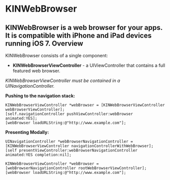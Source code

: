 KINWebBrowser
==========

KINWebBrowser is a web browser for your apps. It is compatible with iPhone and iPad devices running iOS 7.
Overview
------------------------
KINWebBrowser consists of a single component:

* **KINWebBrowserViewController** - a UIViewController that contains a full featured web browser.

*KINWebBrowserViewController must be contained in a UINavigationController.*

**Pushing to the navigation stack:**
```objc
KINWebBrowserViewController *webBrowser = [KINWebBrowserViewController webBrowserViewController];
[self.navigationController pushViewController:webBrowser animated:YES];
[webBrowser loadURLString:@"http://www.example.com"];
```

**Presenting Modally:**
```objc
UINavigationController *webBrowserNavigationController = [KINWebBrowserViewController navigationControllerWithWebBrowser];
[self presentViewController:webBrowserNavigationController animated:YES completion:nil];

KINWebBrowserViewController *webBrowser = [webBrowserNavigationController rootWebBrowserViewController];
[webBrowser loadURLString:@"http://www.example.com"];
```
